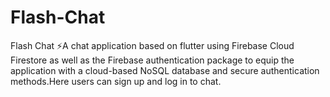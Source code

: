 # Flash-Chat
Flash Chat ⚡️A chat application based on flutter using Firebase Cloud Firestore as well as the Firebase authentication package to equip the application with a cloud-based NoSQL database and secure authentication methods.Here users can sign up and log in to chat.
